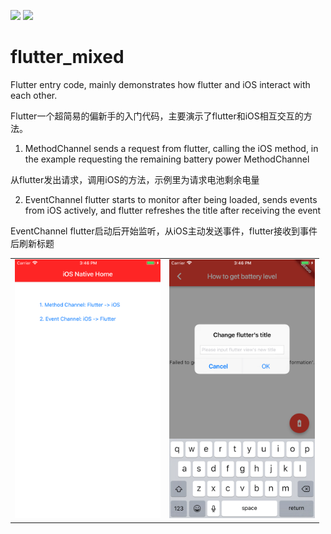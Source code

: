 ![](https://img.shields.io/badge/Support-Flutter-blue.svg)
![](https://img.shields.io/badge/Author-Jue%20Wang-orange.svg)

# flutter_mixed
<table>
<tr>
  
Flutter entry code, mainly demonstrates how flutter and iOS interact with each other. 

Flutter一个超简易的偏新手的入门代码，主要演示了flutter和iOS相互交互的方法。

1. MethodChannel sends a request from flutter, calling the iOS method, in the example requesting the remaining battery power
  MethodChannel 
  
从flutter发出请求，调用iOS的方法，示例里为请求电池剩余电量

2. EventChannel flutter starts to monitor after being loaded, sends events from iOS actively, and flutter refreshes the title after receiving the event

EventChannel flutter启动后开始监听，从iOS主动发送事件，flutter接收到事件后刷新标题
  
</tr>
<tr>
  <td>
  <img width="232.875" height="414"     src="https://github.com/Mishidexfc/flutter_beginner/blob/master/ScreenShots/Simulator%20Screen%20Shot%20-%20iPhone%208%20Plus%20-%202018-10-17%20at%2015.46.36.png"/>
  </td>
<td>
  <img width="232.875" height="414" src="https://github.com/Mishidexfc/flutter_beginner/blob/master/ScreenShots/Simulator%20Screen%20Shot%20-%20iPhone%208%20Plus%20-%202018-10-17%20at%2015.46.49.png"/>
   </td>
</tr>
</table>

